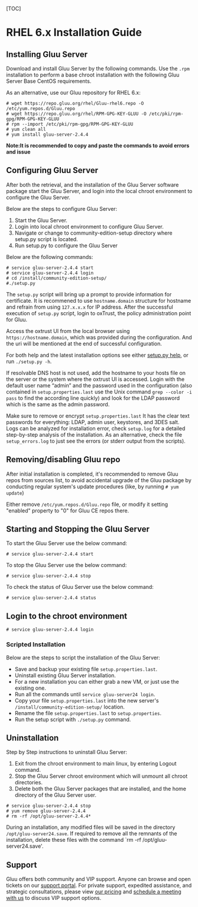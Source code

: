 [TOC]

# RHEL 6.x Installation Guide

## Installing Gluu Server 
Download and install Gluu Server by the following commands. Use the
`.rpm` installation to perform a base chroot installation with the
following Gluu Server Base CentOS requirements.

As an alternative, use our Gluu repository for RHEL 6.x:

```
# wget https://repo.gluu.org/rhel/Gluu-rhel6.repo -O /etc/yum.repos.d/Gluu.repo
# wget https://repo.gluu.org/rhel/RPM-GPG-KEY-GLUU -O /etc/pki/rpm-gpg/RPM-GPG-KEY-GLUU
# rpm --import /etc/pki/rpm-gpg/RPM-GPG-KEY-GLUU
# yum clean all
# yum install gluu-server-2.4.4
```

**Note:It is recommended to copy and paste the commands to avoid errors and issue**

## Configuring Gluu Server
After both the retrieval, and the installation of the Gluu Server
software package start the Gluu Server, and login into the local chroot
environment to configure the Gluu Server.

Below are the steps to configure Gluu Server:

1.  Start the Gluu Server.
2.  Login into local chroot environment to configure Gluu Server.
3.  Navigate or change to community-edition-setup directory where setup.py script is located.
4.  Run setup.py to configure the Gluu Server

Below are the following commands:

```
# service gluu-server-2.4.4 start
# service gluu-server-2.4.4 login
# cd /install/community-edition-setup/
#./setup.py
```

The `setup.py` script will bring up a prompt to provide information for certificate. It is recommened to use
`hostname.domain` structure for hostname and refrain from using `127.x.x.x`
for IP address. After the successful execution of `setup.py` script, login to oxTrust,
the policy administration point for Gluu. 

Access the oxtrust UI from the local browser using `https://hostname.domain`, which was provided during the configuration. And the uri will be mentioned at the end of successful configuration.

For both help and the latest installation options see either [setup.py help](./setup_py.md), or run `./setup.py -h`.

If resolvable DNS host is not used, add the hostname to
your hosts file on the server or the system where the oxtrust UI is accessed. 
Login with the default user name “admin” and the password used in
the configuration (also contained in `setup.properties.last` use the
Unix command `grep --color -i pass` to find the according line quickly)
and look for the LDAP password which is the same as the admin password.

Make sure to remove or encrypt  `setup.properties.last` It has the clear 
text passwords for everything: LDAP, admin user, keystores, and 3DES salt. Logs can be analyzed for installation error, check `setup.log` for a detailed step-by-step analysis of the installation. As an alternative, check the file
`setup_errors.log` to just see the errors (or stderr output from the scripts).

## Removing/disabling Gluu repo

After initial installation is completed, it's recommended to remove Gluu
repos from sources list, to avoid accidental upgrade of the Gluu package by 
conducting regular system's update procedures  (like, by running `# yum update`)

Either remove `/etc/yum.repos.d/Gluu.repo` file, or modify it setting
"enabled" property to "0" for Gluu CE repos there.

## Starting and Stopping the Gluu Server

To start the Gluu Server use the below command:

```
# service gluu-server-2.4.4 start
```

To stop the Gluu Server use the below command:

```
# service gluu-server-2.4.4 stop
```

To check the status of Gluu Server use the below command:

```
# service gluu-server-2.4.4 status
```

## Login to the chroot environment

```
# service gluu-server-2.4.4 login
```

### Scripted Installation

Below are the steps to script the installation of the Gluu Server:

* Save and backup your existing file `setup.properties.last`.
* Uninstall existing Gluu Server installation.
* For a new installation you can either grab a new VM, or just use the
  existing one.
* Run all the commands until `service gluu-server24 login`.
* Copy your file `setup.properties.last` into the new server's
  `/install/community-edition-setup/` location.
* Rename the file `setup.properties.last` to `setup.properties`.
* Run the setup script with `./setup.py` command.

## Uninstallation

Step by Step instructions to uninstall Gluu Server:  

1. Exit from the chroot environment to main linux, by entering Logout command.  
2. Stop the Gluu Server chroot environment which will unmount all chroot directories.  
3. Delete both the Gluu Server packages that are installed, and the home directory of the Gluu Server user.

```
# service gluu-server-2.4.4 stop
# yum remove gluu-server-2.4.4
# rm -rf /opt/gluu-server-2.4.4*
```

During an installation, any modified files will be saved in the directory
`/opt/gluu-server24.save`. If required to remove all the remnants of the
installation, delete these files with the command `rm -rf /opt/gluu-server24.save'.

## Support

Gluu offers both community and VIP support. Anyone can browse and open
tickets on our [support portal](http://support.gluu.org). For private
support, expedited assistance, and strategic consultations, please view
[our pricing](http://gluu.org/pricing) and [schedule a meeting with
us](http://gluu.org/booking) to discuss VIP support options.
